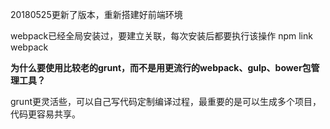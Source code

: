 
20180525更新了版本，重新搭建好前端环境

webpack已经全局安装过，要建立关联，每次安装后都要执行该操作
 npm link webpack
 
 **为什么要使用比较老的grunt，而不是用更流行的webpack、gulp、bower包管理工具？**
 
 grunt更灵活些，可以自己写代码定制编译过程，最重要的是可以生成多个项目，代码更容易共享。


